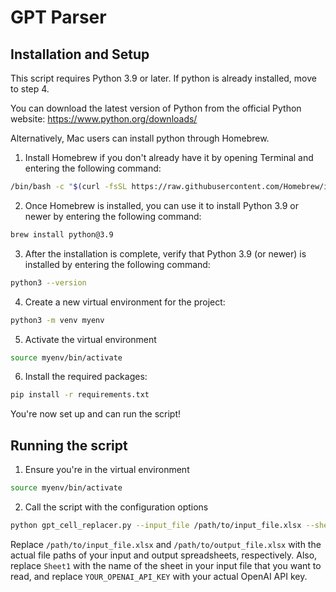 # GPT Parser

## Installation and Setup

This script requires Python 3.9 or later. If python is already installed, move to step 4.

You can download the latest version of Python from the official Python website: https://www.python.org/downloads/

Alternatively, Mac users can install python through Homebrew.

1. Install Homebrew if you don't already have it by opening Terminal and entering the following command:
```bash
/bin/bash -c "$(curl -fsSL https://raw.githubusercontent.com/Homebrew/install/HEAD/install.sh)"
```
2. Once Homebrew is installed, you can use it to install Python 3.9 or newer by entering the following command:
```bash
brew install python@3.9
```

3. After the installation is complete, verify that Python 3.9 (or newer) is installed by entering the following command:

```bash
python3 --version
```

4. Create a new virtual environment for the project:
```bash
python3 -m venv myenv
```

5. Activate the virtual environment
```bash
source myenv/bin/activate
```

6. Install the required packages:

```bash
pip install -r requirements.txt
```

You're now set up and can run the script!

## Running the script
1. Ensure you're in the virtual environment
```bash
source myenv/bin/activate 
```

2. Call the script with the configuration options
```bash
python gpt_cell_replacer.py --input_file /path/to/input_file.xlsx --sheet Sheet1 --output_file /path/to/output_file.xlsx --api_key YOUR_OPENAI_API_KEY
```
Replace `/path/to/input_file.xlsx` and `/path/to/output_file.xlsx` with the actual file paths of your input and output spreadsheets, respectively. Also, replace `Sheet1` with the name of the sheet in your input file that you want to read, and replace `YOUR_OPENAI_API_KEY` with your actual OpenAI API key.

